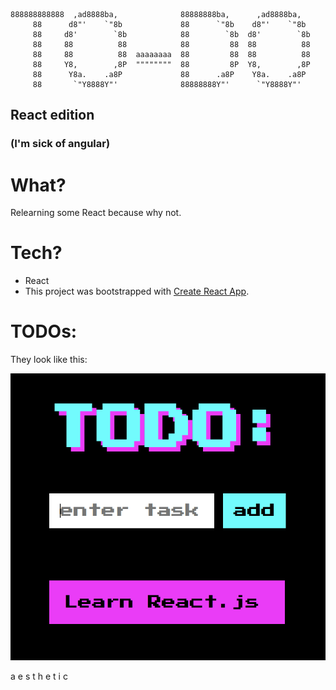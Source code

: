
```

888888888888  ,ad8888ba,              88888888ba,      ,ad8888ba,    
     88      d8"'    `"8b             88      `"8b    d8"'    `"8b   
     88     d8'        `8b            88        `8b  d8'        `8b  
     88     88          88            88         88  88          88  
     88     88          88  aaaaaaaa  88         88  88          88  
     88     Y8,        ,8P  """"""""  88         8P  Y8,        ,8P  
     88      Y8a.    .a8P             88      .a8P    Y8a.    .a8P   
     88       `"Y8888Y"'              88888888Y"'      `"Y8888Y"'    

```
## React edition
### (I'm sick of angular)

# What?

Relearning some React because why not.

# Tech?

* React
* This project was bootstrapped with [Create React App](https://github.com/facebookincubator/create-react-app).

# TODOs:

They look like this:


![todo](https://github.com/wemmm/react-todo/blob/master/todo.png)


a e s t h e t i c
